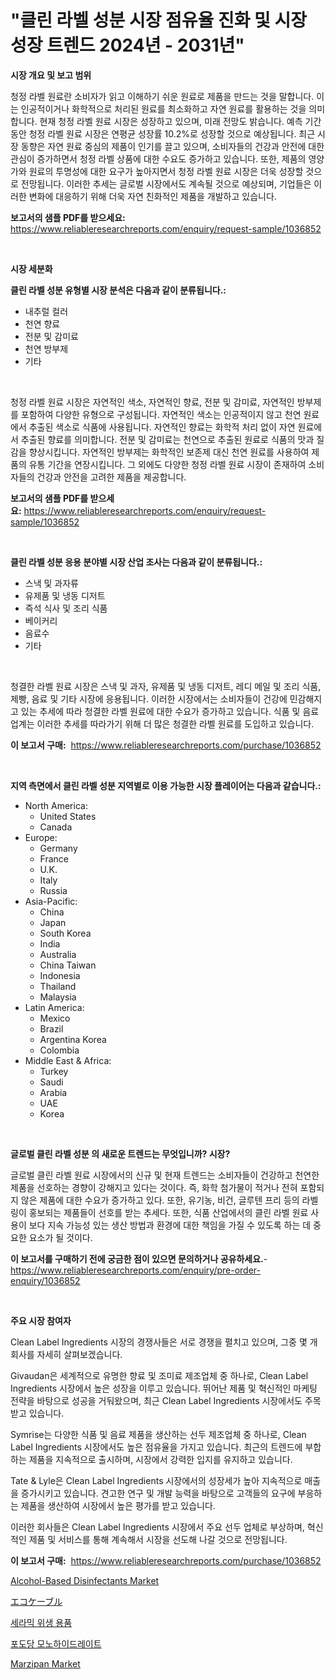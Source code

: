 <p><h1>"클린 라벨 성분 시장 점유율 진화 및 시장 성장 트렌드 2024년 - 2031년"</h1></p><p><strong>시장 개요 및 보고 범위</strong></p>
<p><p>청정 라벨 원료란 소비자가 읽고 이해하기 쉬운 원료로 제품을 만드는 것을 말합니다. 이는 인공적이거나 화학적으로 처리된 원료를 최소화하고 자연 원료를 활용하는 것을 의미합니다. 현재 청정 라벨 원료 시장은 성장하고 있으며, 미래 전망도 밝습니다. 예측 기간 동안 청정 라벨 원료 시장은 연평균 성장률 10.2%로 성장할 것으로 예상됩니다. 최근 시장 동향은 자연 원료 중심의 제품이 인기를 끌고 있으며, 소비자들의 건강과 안전에 대한 관심이 증가하면서 청정 라벨 상품에 대한 수요도 증가하고 있습니다. 또한, 제품의 영양가와 원료의 투명성에 대한 요구가 높아지면서 청정 라벨 원료 시장은 더욱 성장할 것으로 전망됩니다. 이러한 추세는 글로벌 시장에서도 계속될 것으로 예상되며, 기업들은 이러한 변화에 대응하기 위해 더욱 자연 친화적인 제품을 개발하고 있습니다.</p></p>
<p><strong>보고서의 샘플 PDF를 받으세요:</strong> <a href="https://www.reliableresearchreports.com/enquiry/request-sample/1036852">https://www.reliableresearchreports.com/enquiry/request-sample/1036852</a></p>
<p>&nbsp;</p>
<p><strong>시장 세분화</strong></p>
<p><strong>클린 라벨 성분 유형별 시장 분석은 다음과 같이 분류됩니다.:</strong></p>
<p><ul><li>내추럴 컬러</li><li>천연 향료</li><li>전분 및 감미료</li><li>천연 방부제</li><li>기타</li></ul></p>
<p>&nbsp;</p>
<p><p>청정 라벨 원료 시장은 자연적인 색소, 자연적인 향료, 전분 및 감미료, 자연적인 방부제를 포함하여 다양한 유형으로 구성됩니다. 자연적인 색소는 인공적이지 않고 천연 원료에서 추출된 색소로 식품에 사용됩니다. 자연적인 향료는 화학적 처리 없이 자연 원료에서 추출된 향료를 의미합니다. 전분 및 감미료는 천연으로 추출된 원료로 식품의 맛과 질감을 향상시킵니다. 자연적인 방부제는 화학적인 보존제 대신 천연 원료를 사용하여 제품의 유통 기간을 연장시킵니다. 그 외에도 다양한 청정 라벨 원료 시장이 존재하여 소비자들의 건강과 안전을 고려한 제품을 제공합니다.</p></p>
<p><strong>보고서의 샘플 PDF를 받으세요:</strong>&nbsp;<a href="https://www.reliableresearchreports.com/enquiry/request-sample/1036852">https://www.reliableresearchreports.com/enquiry/request-sample/1036852</a></p>
<p>&nbsp;</p>
<p><strong> 클린 라벨 성분 응용 분야별 시장 산업 조사는 다음과 같이 분류됩니다.:</strong></p>
<p><ul><li>스낵 및 과자류</li><li>유제품 및 냉동 디저트</li><li>즉석 식사 및 조리 식품</li><li>베이커리</li><li>음료수</li><li>기타</li></ul></p>
<p>&nbsp;</p>
<p><p>청결한 라벨 원료 시장은 스낵 및 과자, 유제품 및 냉동 디저트, 레디 메일 및 조리 식품, 제빵, 음료 및 기타 시장에 응용됩니다. 이러한 시장에서는 소비자들이 건강에 민감해지고 있는 추세에 따라 청결한 라벨 원료에 대한 수요가 증가하고 있습니다. 식품 및 음료 업계는 이러한 추세를 따라가기 위해 더 많은 청결한 라벨 원료를 도입하고 있습니다.</p></p>
<p><strong>이 보고서 구매:</strong>&nbsp; <a href="https://www.reliableresearchreports.com/purchase/1036852">https://www.reliableresearchreports.com/purchase/1036852</a></p>
<p>&nbsp;</p>
<p><strong>지역 측면에서 클린 라벨 성분 지역별로 이용 가능한 시장 플레이어는 다음과 같습니다.:</strong></p>
<p><ul>
    <li>
        North America:
        <ul>
            <li>United States</li>
            <li>Canada</li>
        </ul>
    </li>
    <li>
        Europe:
        <ul>
            <li>Germany</li>
            <li>France</li>
            <li>U.K.</li>
            <li>Italy</li>
            <li>Russia</li>
        </ul>
    </li>
    <li>
        Asia-Pacific:
        <ul>
            <li>China</li>
            <li>Japan</li>
            <li>South Korea</li>
            <li>India</li>
            <li>Australia</li>
            <li>China Taiwan</li>
            <li>Indonesia</li>
            <li>Thailand</li>
            <li>Malaysia</li>
        </ul>
    </li>
    <li>
        Latin America:
        <ul>
            <li>Mexico</li>
            <li>Brazil</li>
            <li>Argentina Korea</li>
            <li>Colombia</li>
        </ul>
    </li>
    <li>
        Middle East & Africa:
        <ul>
            <li>Turkey</li>
            <li>Saudi</li>
            <li>Arabia</li>
            <li>UAE</li>
            <li>Korea</li>
        </ul>
    </li>
    </ul></p>
<p>&nbsp;</p>
<p><strong>글로벌 클린 라벨 성분 의 새로운 트렌드는 무엇입니까? 시장?</strong></p>
<p><p>글로벌 클린 라벨 원료 시장에서의 신규 및 현재 트렌드는 소비자들이 건강하고 천연한 제품을 선호하는 경향이 강해지고 있다는 것이다. 즉, 화학 첨가물이 적거나 전혀 포함되지 않은 제품에 대한 수요가 증가하고 있다. 또한, 유기농, 비건, 글루텐 프리 등의 라벨링이 홍보되는 제품들이 선호를 받는 추세다. 또한, 식품 산업에서의 클린 라벨 원료 사용이 보다 지속 가능성 있는 생산 방법과 환경에 대한 책임을 가질 수 있도록 하는 데 중요한 요소가 될 것이다.</p></p>
<p><strong>이 보고서를 구매하기 전에 궁금한 점이 있으면 문의하거나 공유하세요.</strong>- <a href="https://www.reliableresearchreports.com/enquiry/pre-order-enquiry/1036852">https://www.reliableresearchreports.com/enquiry/pre-order-enquiry/1036852</a></p>
<p>&nbsp;</p>
<p><strong>주요 시장 참여자</strong></p>
<p><p>Clean Label Ingredients 시장의 경쟁사들은 서로 경쟁을 펼치고 있으며, 그중 몇 개 회사를 자세히 살펴보겠습니다.</p><p>Givaudan은 세계적으로 유명한 향료 및 조미료 제조업체 중 하나로, Clean Label Ingredients 시장에서 높은 성장을 이루고 있습니다. 뛰어난 제품 및 혁신적인 마케팅 전략을 바탕으로 성공을 거둬왔으며, 최근 Clean Label Ingredients 시장에서도 주목받고 있습니다.</p><p>Symrise는 다양한 식품 및 음료 제품을 생산하는 선두 제조업체 중 하나로, Clean Label Ingredients 시장에서도 높은 점유율을 가지고 있습니다. 최근의 트렌드에 부합하는 제품을 지속적으로 출시하며, 시장에서 강력한 입지를 유지하고 있습니다.</p><p>Tate & Lyle은 Clean Label Ingredients 시장에서의 성장세가 높아 지속적으로 매출을 증가시키고 있습니다. 견고한 연구 및 개발 능력을 바탕으로 고객들의 요구에 부응하는 제품을 생산하여 시장에서 높은 평가를 받고 있습니다.</p><p>이러한 회사들은 Clean Label Ingredients 시장에서 주요 선두 업체로 부상하며, 혁신적인 제품 및 서비스를 통해 계속해서 시장을 선도해 나갈 것으로 전망됩니다.</p></p>
<p><strong>이 보고서 구매:</strong>&nbsp;&nbsp;<a href="https://www.reliableresearchreports.com/purchase/1036852">https://www.reliableresearchreports.com/purchase/1036852</a></p>
<p><p><a href="https://flame-sidecar-702.notion.site/Alcohol-Based-Disinfectants-Market-Size-Evaluating-its-Market-Trends-Growth-and-Projections-2024--f3e42956d9b44559a9ee07c95a595319">Alcohol-Based Disinfectants Market</a></p><p><a href="https://github.com/mathieurico66/Market-Research-Report-List-1/blob/main/616879317307.md">エコケーブル</a></p><p><a href="https://github.com/lkwggful07722/Market-Research-Report-List-1/blob/main/302441916005.md">세라믹 위생 용품</a></p><p><a href="https://github.com/ZacharyScthmitt4465/Market-Research-Report-List-1/blob/main/459706216006.md">포도당 모노하이드레이트</a></p><p><a href="https://github.com/ashepherd82/Market-Research-Report-List-4/blob/main/marzipan-market.md">Marzipan Market</a></p></p>
